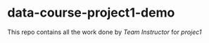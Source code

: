 # data-course-project1-demo
This repo contains all the work done
by *Team Instructor* for *projec1*
